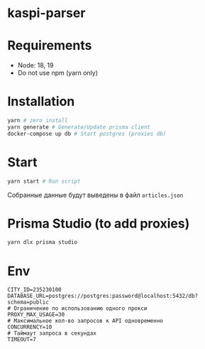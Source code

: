 # kaspi-parser

# Requirements
* Node: 18, 19
* Do not use npm (yarn only)

# Installation
```bash
yarn # zero install
yarn generate # Generate/Update prisma client
docker-compose up db # Start postgres (proxies db)
```

# Start
```bash
yarn start # Run script
```
Собранные данные будут выведены в файл `articles.json`

# Prisma Studio (to add proxies)
```bash
yarn dlx prisma studio
```

# Env
```dotenv
CITY_ID=235230100
DATABASE_URL=postgres://postgres:password@localhost:5432/db?schema=public
# Ограничение по использованию одного прокси
PROXY_MAX_USAGE=30
# Максимальное кол-во запросов к API одновременно
CONCURRENCY=10
# Таймаут запроса в секундах
TIMEOUT=7
```
